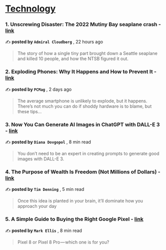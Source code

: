 
<h1><a href=https://medium.com/tag/technology/recommended target="_blank" rel="noopener noreferrer">Technology</a></h1>
<h3>1. Unscrewing Disaster: The 2022 Mutiny Bay seaplane crash - <a href=https://medium.com/@admiralcloudberg/unscrewing-disaster-the-2022-mutiny-bay-seaplane-crash-3d38e7bedfe5?source=tag_recommended_feed---------0-84----------technology----------b0d2c0ec_a7c2_4ec6_a7bb_9b28fd4d4410------- target="_blank" rel="noopener noreferrer">link</a></h3>

✍️ **posted by `Admiral Cloudberg`** <date> , 22 hours ago</date>

<blockquote>The story of how a single tiny part brought down a Seattle seaplane and killed 10 people, and how the NTSB figured it out.</blockquote>

<h3>2. Exploding Phones: Why It Happens and How to Prevent It - <a href=https://medium.com/pcmag-access/exploding-phones-why-it-happens-and-how-to-prevent-it-a6eccd66758f?source=tag_recommended_feed---------1-107----------technology----------b0d2c0ec_a7c2_4ec6_a7bb_9b28fd4d4410------- target="_blank" rel="noopener noreferrer">link</a></h3>

✍️ **posted by `PCMag`** <date> , 2 days ago</date>

<blockquote>The average smartphone is unlikely to explode, but it happens. There’s not much you can do if shoddy hardware is to blame, but these tips…</blockquote>

<h3>3. Now You Can Generate AI Images in ChatGPT with DALL-E 3 - <a href=https://medium.com/artificial-corner/now-you-can-generate-ai-images-in-chatgpt-with-dall-e-3-goodbye-midjourney-76a547321575?source=tag_recommended_feed---------2-85----------technology----------b0d2c0ec_a7c2_4ec6_a7bb_9b28fd4d4410------- target="_blank" rel="noopener noreferrer">link</a></h3>

✍️ **posted by `Diana Dovgopol`** <date> , 8 min read</date>

<blockquote>You don’t need to be an expert in creating prompts to generate good images with DALL-E 3.</blockquote>

<h3>4. The Purpose of Wealth Is Freedom (Not Millions of Dollars) - <a href=https://medium.com/swlh/the-purpose-of-wealth-is-freedom-not-millions-of-dollars-6fea2a551af3?source=tag_recommended_feed---------3-84----------technology----------b0d2c0ec_a7c2_4ec6_a7bb_9b28fd4d4410------- target="_blank" rel="noopener noreferrer">link</a></h3>

✍️ **posted by `Tim Denning`** <date> , 5 min read</date>

<blockquote>Once this idea is planted in your brain, it’ll dominate how you approach your day</blockquote>

<h3>5. A Simple Guide to Buying the Right Google Pixel - <a href=https://medium.com/macoclock/a-simple-guide-to-buying-the-right-google-pixel-7693652a6e6f?source=tag_recommended_feed---------4-107----------technology----------b0d2c0ec_a7c2_4ec6_a7bb_9b28fd4d4410------- target="_blank" rel="noopener noreferrer">link</a></h3>

✍️ **posted by `Mark Ellis`** <date> , 8 min read</date>

<blockquote>Pixel 8 or Pixel 8 Pro — which one is for you?</blockquote>

